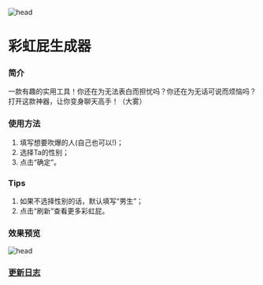 ![head](https://s1.ax1x.com/2020/08/13/dpAz2q.png)
# 彩虹屁生成器
### 简介
一款有趣的实用工具！你还在为无法表白而担忧吗？你还在为无话可说而烦恼吗？打开这款神器，让你变身聊天高手！（大雾）
### 使用方法
1. 填写想要吹爆的人(自己也可以!)；
2. 选择Ta的性别；
3. 点击“确定”。
### Tips
1. 如果不选择性别的话，默认填写“男生”；
2. 点击“刷新”查看更多彩虹屁。
### 效果预览
![head](https://s1.ax1x.com/2020/08/15/dkNWAf.png)
### [更新日志](https://github.com/SJ-YUKI/Rainbow-Fart-Tool/blob/master/ChangeLog.md)

